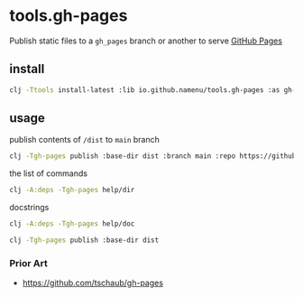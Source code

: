 # tools.gh-pages

Publish static files to a `gh_pages` branch or another to serve [GitHub Pages](https://pages.github.com/)


## install

```sh
clj -Ttools install-latest :lib io.github.namenu/tools.gh-pages :as gh-pages
```

## usage

publish contents of `/dist` to `main` branch

```sh
clj -Tgh-pages publish :base-dir dist :branch main :repo https://github.com/some-org/some-repo
```

the list of commands

```sh
clj -A:deps -Tgh-pages help/dir
```

docstrings

```sh
clj -A:deps -Tgh-pages help/doc 
```

```sh
clj -Tgh-pages publish :base-dir dist
```


### Prior Art

- https://github.com/tschaub/gh-pages

